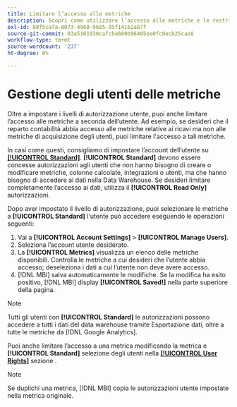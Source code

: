 ```yaml
---
title: Limitare l’accesso alle metriche
description: Scopri come utilizzare l’accesso alle metriche e le restrizioni.
exl-id: 88f5ca7a-8073-4968-9685-95f141b2a87f
source-git-commit: 03a5161930cafcbe600b96465ee0fc0ecb25cae8
workflow-type: tm+mt
source-wordcount: '237'
ht-degree: 0%

---
```


# Gestione degli utenti delle metriche

Oltre a impostare i livelli di autorizzazione utente, puoi anche limitare l’accesso alle metriche a seconda dell’utente. Ad esempio, se desideri che il reparto contabilità abbia accesso alle metriche relative ai ricavi ma non alle metriche di acquisizione degli utenti, puoi limitare l&#39;accesso a tali metriche.

In casi come questi, consigliamo di impostare l’account dell’utente su **[[!UICONTROL Standard]](../../administrator/user-management/user-management.md)**. **[!UICONTROL Standard]** devono essere concesse autorizzazioni agli utenti che non hanno bisogno di creare o modificare metriche, colonne calcolate, integrazioni o utenti, ma che hanno bisogno di accedere ai dati nella Data Warehouse. Se desideri limitare completamente l’accesso ai dati, utilizza il **[!UICONTROL Read Only]** autorizzazioni.

Dopo aver impostato il livello di autorizzazione, puoi selezionare le metriche a **[!UICONTROL Standard]** l&#39;utente può accedere eseguendo le operazioni seguenti:

1. Vai a **[!UICONTROL Account Settings]** > **[!UICONTROL Manage Users]**.
1. Seleziona l’account utente desiderato.
1. La **[!UICONTROL Metrics]** visualizza un elenco delle metriche disponibili. Controlla le metriche a cui desideri che l’utente abbia accesso; deseleziona i dati a cui l’utente non deve avere accesso.
1. [!DNL MBI] salva automaticamente le modifiche. Se la modifica ha esito positivo, [!DNL MBI] display **[!UICONTROL Saved!]** nella parte superiore della pagina.

>[!NOTE]
>
>Tutti gli utenti con **[!UICONTROL Standard]** le autorizzazioni possono accedere a tutti i dati del data warehouse tramite Esportazione dati, oltre a tutte le metriche da [!DNL Google Analytics].

Puoi anche limitare l’accesso a una metrica modificando la metrica e **[!UICONTROL Standard]** selezione degli utenti nella **[[!UICONTROL User Rights]](../../data-user/reports/ess-manage-data-metrics.md)** sezione .

>[!NOTE]
>
>Se duplichi una metrica, [!DNL MBI] copia le autorizzazioni utente impostate nella metrica originale.
